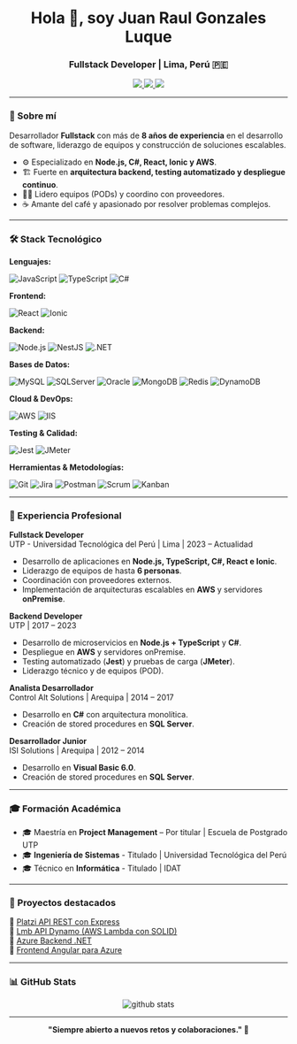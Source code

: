 <h1 align="center">Hola 👋, soy Juan Raul Gonzales Luque</h1>
<h3 align="center">Fullstack Developer | Lima, Perú 🇵🇪</h3>

<p align="center">
  <a href="https://www.linkedin.com/in/juanraul-gonzales-luque/">
    <img src="https://img.shields.io/badge/-LinkedIn-blue?style=flat-square&logo=linkedin" />
  </a>
  <a href="mailto:juanraul.gonzales@gmail.com">
    <img src="https://img.shields.io/badge/-Email-red?style=flat-square&logo=gmail&logoColor=white" />
  </a>
  <a href="https://github.com/juan-gonzales">
    <img src="https://img.shields.io/github/followers/juan-gonzales?label=GitHub&style=social" />
  </a>
</p>

---

### 🚀 Sobre mí

Desarrollador **Fullstack** con más de **8 años de experiencia** en el desarrollo de software, liderazgo de equipos y construcción de soluciones escalables.

- ⚙️ Especializado en **Node.js, C#, React, Ionic y AWS**.
- 🏗️ Fuerte en **arquitectura backend, testing automatizado y despliegue continuo**.
- 🧑‍💻 Lidero equipos (PODs) y coordino con proveedores.
- ☕ Amante del café y apasionado por resolver problemas complejos.

---

### 🛠️ Stack Tecnológico

**Lenguajes:**

![JavaScript](https://img.shields.io/badge/-JavaScript-black?style=flat-square&logo=javascript)
![TypeScript](https://img.shields.io/badge/-TypeScript-black?style=flat-square&logo=typescript)
![C#](https://img.shields.io/badge/-CSharp-black?style=flat-square&logo=csharp)

**Frontend:**

![React](https://img.shields.io/badge/-React-black?style=flat-square&logo=react)
![Ionic](https://img.shields.io/badge/-Ionic-black?style=flat-square&logo=ionic)

**Backend:**

![Node.js](https://img.shields.io/badge/-Node.js-black?style=flat-square&logo=node.js)
![NestJS](https://img.shields.io/badge/-NestJS-black?style=flat-square&logo=nestjs)
![.NET](https://img.shields.io/badge/-.NET-black?style=flat-square&logo=dotnet)

**Bases de Datos:**

![MySQL](https://img.shields.io/badge/-MySQL-black?style=flat-square&logo=mysql)
![SQLServer](https://img.shields.io/badge/-SQLServer-black?style=flat-square&logo=microsoft-sql-server)
![Oracle](https://img.shields.io/badge/-Oracle-black?style=flat-square&logo=oracle)
![MongoDB](https://img.shields.io/badge/-MongoDB-black?style=flat-square&logo=mongodb)
![Redis](https://img.shields.io/badge/-Redis-black?style=flat-square&logo=redis)
![DynamoDB](https://img.shields.io/badge/-DynamoDB-black?style=flat-square&logo=amazon-dynamodb)

**Cloud & DevOps:**

![AWS](https://img.shields.io/badge/-AWS-black?style=flat-square&logo=amazon-aws)
![IIS](https://img.shields.io/badge/-IIS-black?style=flat-square&logo=microsoft)

**Testing & Calidad:**

![Jest](https://img.shields.io/badge/-Jest-black?style=flat-square&logo=jest)
![JMeter](https://img.shields.io/badge/-JMeter-black?style=flat-square&logo=apachejmeter)

**Herramientas & Metodologías:**

![Git](https://img.shields.io/badge/-Git-black?style=flat-square&logo=git)
![Jira](https://img.shields.io/badge/-Jira-black?style=flat-square&logo=jira)
![Postman](https://img.shields.io/badge/-Postman-black?style=flat-square&logo=postman)
![Scrum](https://img.shields.io/badge/-Scrum-black?style=flat-square&logo=scrumalliance)
![Kanban](https://img.shields.io/badge/-Kanban-black?style=flat-square&logo=trello)

---

### 💼 Experiencia Profesional

**Fullstack Developer**  
UTP - Universidad Tecnológica del Perú | Lima | 2023 – Actualidad
- Desarrollo de aplicaciones en **Node.js, TypeScript, C#, React e Ionic**.
- Liderazgo de equipos de hasta **6 personas**.
- Coordinación con proveedores externos.
- Implementación de arquitecturas escalables en **AWS** y servidores **onPremise**.

**Backend Developer**  
UTP | 2017 – 2023
- Desarrollo de microservicios en **Node.js + TypeScript** y **C#**.
- Despliegue en **AWS** y servidores onPremise.
- Testing automatizado (**Jest**) y pruebas de carga (**JMeter**).
- Liderazgo técnico y de equipos (POD).

**Analista Desarrollador**  
Control Alt Solutions | Arequipa | 2014 – 2017
- Desarrollo en **C#** con arquitectura monolítica.
- Creación de stored procedures en **SQL Server**.

**Desarrollador Junior**  
ISI Solutions | Arequipa | 2012 – 2014
- Desarrollo en **Visual Basic 6.0**.
- Creación de stored procedures en **SQL Server**.

---

### 🎓 Formación Académica

- 🎓 Maestría en **Project Management** – Por titular | Escuela de Postgrado UTP
- 🎓 **Ingeniería de Sistemas** - Titulado | Universidad Tecnológica del Perú
- 🎓 Técnico en **Informática** - Titulado | IDAT

---

### 🌟 Proyectos destacados

🚀 [Platzi API REST con Express](https://github.com/juan-gonzales/Platzi-API-REST-Express)  
🚀 [Lmb API Dynamo (AWS Lambda con SOLID)](https://github.com/juan-gonzales/lmb-api-dynamo)  
🚀 [Azure Backend .NET](https://github.com/juan-gonzales/azure-backend-net)  
🚀 [Frontend Angular para Azure](https://github.com/juan-gonzales/azure-frontend-angular)

---

### 📊 GitHub Stats

<p align="center">
  <img src="https://github-readme-stats.vercel.app/api?username=juan-gonzales&show_icons=true&theme=radical" alt="github stats" />
</p>

---

<p align="center">
  <b>"Siempre abierto a nuevos retos y colaboraciones." 🚀</b>
</p>
